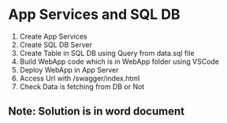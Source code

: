# App Services and SQL DB

1. Create App Services
2. Create SQL DB Server
3. Create Table in SQL DB using Query from data.sql file
4. Build WebApp code which is in WebApp folder using VSCode
5. Deploy WebApp in App Server
6. Access Url with <url>/swagger/index.html
7. Check Data is fetching from DB or Not

Note: Solution is in word document
----
